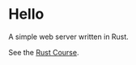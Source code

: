 # Hello

A simple web server written in Rust.

See the [Rust Course](https://course.rs/advance-practice1/intro.html).

